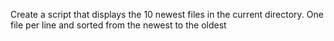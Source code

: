 Create a script that displays the 10 newest files in the current directory. One file per line and sorted from the newest to the oldest
